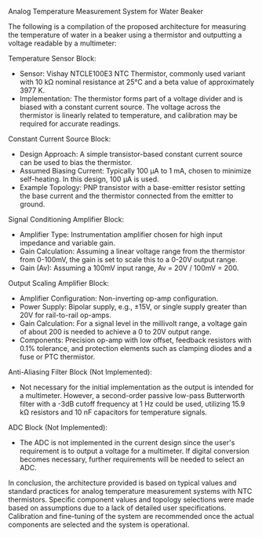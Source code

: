 Analog Temperature Measurement System for Water Beaker

The following is a compilation of the proposed architecture for measuring the temperature of water in a beaker using a thermistor and outputting a voltage readable by a multimeter:

Temperature Sensor Block:
- Sensor: Vishay NTCLE100E3 NTC Thermistor, commonly used variant with 10 kΩ nominal resistance at 25°C and a beta value of approximately 3977 K.
- Implementation: The thermistor forms part of a voltage divider and is biased with a constant current source. The voltage across the thermistor is linearly related to temperature, and calibration may be required for accurate readings.

Constant Current Source Block:
- Design Approach: A simple transistor-based constant current source can be used to bias the thermistor.
- Assumed Biasing Current: Typically 100 µA to 1 mA, chosen to minimize self-heating. In this design, 100 µA is used.
- Example Topology: PNP transistor with a base-emitter resistor setting the base current and the thermistor connected from the emitter to ground.

Signal Conditioning Amplifier Block:
- Amplifier Type: Instrumentation amplifier chosen for high input impedance and variable gain.
- Gain Calculation: Assuming a linear voltage range from the thermistor from 0-100mV, the gain is set to scale this to a 0-20V output range.
- Gain (Av): Assuming a 100mV input range, Av = 20V / 100mV = 200.

Output Scaling Amplifier Block:
- Amplifier Configuration: Non-inverting op-amp configuration.
- Power Supply: Bipolar supply, e.g., ±15V, or single supply greater than 20V for rail-to-rail op-amps.
- Gain Calculation: For a signal level in the millivolt range, a voltage gain of about 200 is needed to achieve a 0 to 20V output range.
- Components: Precision op-amp with low offset, feedback resistors with 0.1% tolerance, and protection elements such as clamping diodes and a fuse or PTC thermistor.

Anti-Aliasing Filter Block (Not Implemented):
- Not necessary for the initial implementation as the output is intended for a multimeter. However, a second-order passive low-pass Butterworth filter with a -3dB cutoff frequency at 1 Hz could be used, utilizing 15.9 kΩ resistors and 10 nF capacitors for temperature signals.

ADC Block (Not Implemented):
- The ADC is not implemented in the current design since the user's requirement is to output a voltage for a multimeter. If digital conversion becomes necessary, further requirements will be needed to select an ADC.

In conclusion, the architecture provided is based on typical values and standard practices for analog temperature measurement systems with NTC thermistors. Specific component values and topology selections were made based on assumptions due to a lack of detailed user specifications. Calibration and fine-tuning of the system are recommended once the actual components are selected and the system is operational.